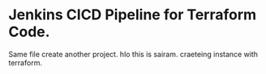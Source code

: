 # Jenkins CICD Pipeline for Terraform Code.
Same file create another project. 
hlo  this is sairam.
craeteing instance with terraform.